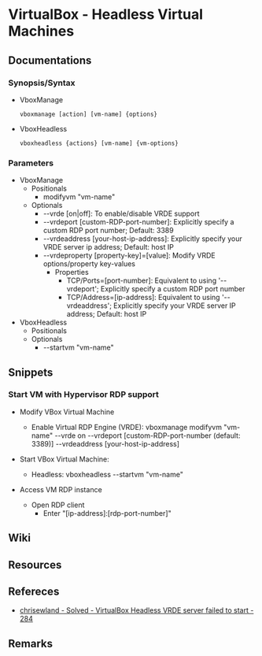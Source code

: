 # VirtualBox - Headless Virtual Machines

## Documentations
### Synopsis/Syntax
- VboxManage
    ```console
    vboxmanage [action] [vm-name] {options}
    ```
- VboxHeadless
    ```console
    vboxheadless {actions} [vm-name] {vm-options}
    ```

### Parameters
- VboxManage
    - Positionals
        + modifyvm "vm-name"
    - Optionals
        + --vrde [on|off]: To enable/disable VRDE support
        + --vrdeport [custom-RDP-port-number]: Explicitly specify a custom RDP port number; Default: 3389
        + --vrdeaddress [your-host-ip-address]: Explicitly specify your VRDE server ip address; Default: host IP
        - --vrdeproperty [property-key]=[value]: Modify VRDE options/property key-values
            - Properties
                + TCP/Ports=[port-number]: Equivalent to using '--vrdeport'; Explicitly specify a custom RDP port number
                + TCP/Address=[ip-address]: Equivalent to using '--vrdeaddress'; Explicitly specify your VRDE server IP address; Default: host IP
- VboxHeadless
    - Positionals
    - Optionals
        + --startvm "vm-name"

## Snippets
### Start VM with Hypervisor RDP support
- Modify VBox Virtual Machine 
    - Enable Virtual RDP Engine (VRDE): vboxmanage modifyvm "vm-name" --vrde on --vrdeport [custom-RDP-port-number (default: 3389)] --vrdeaddress [your-host-ip-address]

- Start VBox Virtual Machine: 
    - Headless:  vboxheadless --startvm "vm-name"

- Access VM RDP instance
    - Open RDP client
        + Enter "[ip-address]:[rdp-port-number]"

## Wiki

## Resources

## Refereces
+ [chrisewland - Solved - VirtualBox Headless VRDE server failed to start - 284](https://www.chrisnewland.com/solved-virtualbox-headless-vrde-server-failed-to-start-284#:~:text=VRDE%20server%20is%20inactive.,same%20as%20the%20virtualbox%20host!)

## Remarks
